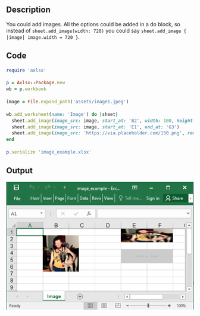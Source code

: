 ## Description

You could add images. All the options could be added in a do block, so instead of `sheet.add_image(width: 720)` you could say `sheet.add_image { |image| image.width = 720 }`.

## Code

```ruby
require 'axlsx'

p = Axlsx::Package.new
wb = p.workbook

image = File.expand_path('assets/image1.jpeg')

wb.add_worksheet(name: 'Image') do |sheet|
  sheet.add_image(image_src: image, start_at: 'B2', width: 100, height: 100)
  sheet.add_image(image_src: image, start_at: 'E1', end_at: 'G3')
  sheet.add_image(image_src: 'https://via.placeholder.com/150.png', remote: true, start_at: 'E4', end_at: 'G6')
end

p.serialize 'image_example.xlsx'
```

## Output

![Output](images/image_example.png "Output")

